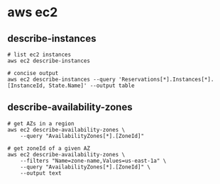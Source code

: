 # aws ec2

## describe-instances

```shell
# list ec2 instances
aws ec2 describe-instances

# concise output
aws ec2 describe-instances --query 'Reservations[*].Instances[*].[InstanceId, State.Name]' --output table
```

## describe-availability-zones

```shell
# get AZs in a region
aws ec2 describe-availability-zones \
    --query "AvailabilityZones[*].[ZoneId]"

# get zoneId of a given AZ
aws ec2 describe-availability-zones \
    --filters "Name=zone-name,Values=us-east-1a" \
    --query "AvailabilityZones[*].[ZoneId]" \
    --output text
```
